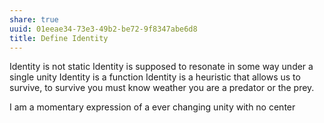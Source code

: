 ```yaml
---
share: true
uuid: 01eeae34-73e3-49b2-be72-9f8347abe6d8
title: Define Identity
---
```

Identity is not static
Identity is supposed to resonate in some way under a single unity
Identity is a function
Identity is a heuristic that allows us to survive, to survive you must know weather you are a predator or the prey.

I am a momentary expression of a ever changing unity with no center